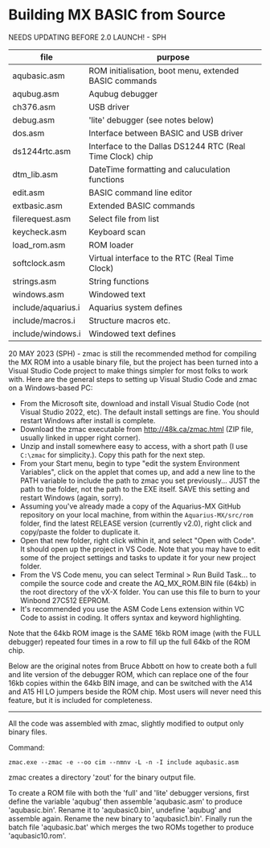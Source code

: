 Building MX BASIC from Source 
=============================

NEEDS UPDATING BEFORE 2.0 LAUNCH! - SPH

| file         |    purpose   |
|------------------|-----------------------------------------------------------|
| aqubasic.asm        | ROM initialisation, boot menu, extended BASIC commands |
| aqubug.asm          | Aqubug debugger |
| ch376.asm           | USB driver |
| debug.asm           | 'lite' debugger (see notes below) |
| dos.asm             | Interface between BASIC and USB driver |
| ds1244rtc.asm       | Interface to the Dallas DS1244 RTC (Real Time Clock) chip |
| dtm_lib.asm         | DateTime formatting and caluculation functions |
| edit.asm            | BASIC command line editor |
| extbasic.asm        | Extended BASIC commands  |
| filerequest.asm     | Select file from list  |
| keycheck.asm        | Keyboard scan |
| load_rom.asm        | ROM loader  |
| softclock.asm       | Virtual interface to the RTC (Real Time Clock) |
| strings.asm         | String functions |
| windows.asm         | Windowed text |
| include/aquarius.i  | Aquarius system defines |
| include/macros.i    | Structure macros etc. |
| include/windows.i   | Windowed text defines     |   

20 MAY 2023 (SPH) - zmac is still the recommended method for compiling the MX ROM into a usable binary file, but the project has been turned into a Visual Studio Code project to make things simpler for most folks to work with. Here are the general steps to setting up Visual Studio Code and zmac on a Windows-based PC:
  - From the Microsoft site, download and install Visual Studio Code (not Visual Studio 2022, etc). The default install settings are fine. You should restart Windows after install is complete.
  - Download the zmac executable from http://48k.ca/zmac.html (ZIP file, usually linked in upper right corner).
  - Unzip and install somewhere easy to access, with a short path (I use `C:\zmac` for simplicity.). Copy this path for the next step.
  - From your Start menu, begin to type "edit the system Environment Variables", click on the applet that comes up, and add a new line to the PATH variable to include the path to zmac you set previously... JUST the path to the folder, not the path to the EXE itself. SAVE this setting and restart Windows (again, sorry).
  - Assuming you've already made a copy of the Aquarius-MX GitHub repository on your local machine, from within the `Aquarius-MX/src/rom` folder, find the latest RELEASE version (currently v2.0), right click and copy/paste the folder to duplicate it.
  - Open that new folder, right click within it, and select "Open with Code". It should open up the project in VS Code. Note that you may have to edit some of the project settings and tasks to update it for your new project folder.
  - From the VS Code menu, you can select Terminal > Run Build Task... to compile the source code and create the AQ_MX_ROM.BIN file (64kb) in the root directory of the vX-X folder. You can use this file to burn to your Winbond 27C512 EEPROM.
  - It's recommended you use the ASM Code Lens extension within VC Code to assist in coding. It offers syntax and keyword highlighting.
  
Note that the 64kb ROM image is the SAME 16kb ROM image (with the FULL debugger) repeated four times in a row to fill up the full 64kb of the ROM chip.

Below are the original notes from Bruce Abbott on how to create both a full and lite version of the debugger ROM, which can replace one of the four 16kb copies within the 64kb BIN image, and can be switched with the A14 and A15 HI LO jumpers beside the ROM chip. Most users will never need this feature, but it is included for completeness.

-----------

All the code was assembled with zmac, slightly modified to output only binary files. 

Command:
```
zmac.exe --zmac -e --oo cim --nmnv -L -n -I include aqubasic.asm
```

zmac creates a directory 'zout' for the binary output file. 

To create a ROM file with both the 'full' and 'lite' debugger versions, first define the variable 'aqubug' then assemble 'aqubasic.asm' to produce 'aqubasic.bin'. Rename it to 'aqubasic0.bin', undefine 'aqubug' and assemble again. Rename the new binary to 'aqubasic1.bin'. Finally run the batch file 'aqubasic.bat' which merges the two ROMs together to produce 'aqubasic10.rom'.
